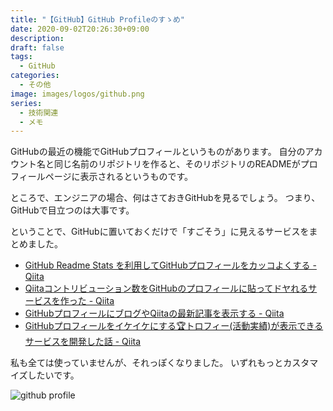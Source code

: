 ```yaml
---
title: "【GitHub】GitHub Profileのすゝめ"
date: 2020-09-02T20:26:30+09:00
description: 
draft: false
tags:
  - GitHub
categories:
  - その他
image: images/logos/github.png
series:
  - 技術関連
  - メモ
---
```


GitHubの最近の機能でGitHubプロフィールというものがあります。
自分のアカウント名と同じ名前のリポジトリを作ると、そのリポジトリのREADMEがプロフィールページに表示されるというものです。

ところで、エンジニアの場合、何はさておきGitHubを見るでしょう。
つまり、GitHubで目立つのは大事です。

ということで、GitHubに置いておくだけで「すごそう」に見えるサービスをまとめました。

- [GitHub Readme Stats を利用してGitHubプロフィールをカッコよくする \- Qiita](https://qiita.com/zizi4n5/items/f8076cb25bbf64a9bc1c)
- [Qiitaコントリビューション数をGitHubのプロフィールに貼ってドヤれるサービスを作った \- Qiita](https://qiita.com/mikkame/items/f2c60d9caf8a8e38ec50)
- [GitHubプロフィールにブログやQiitaの最新記事を表示する \- Qiita](https://qiita.com/sarisia/items/630d53cee7976e36faa3)
- [GitHubプロフィールをイケイケにする🏆トロフィー\(活動実績\)が表示できるサービスを開発した話 \- Qiita](https://qiita.com/ryo-ma/items/c6298020098cb631f46e)


私も全ては使っていませんが、それっぽくなりました。
いずれもっとカスタマイズしたいです。

![github profile](/images/posts/2020/0902-github.png)
